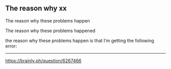 ## The reason why xx



The reason why these problems happen

The reason why these problems happened

the reason why these problems happen is that I’m getting the following error:



---

https://brainly.ph/question/6267466